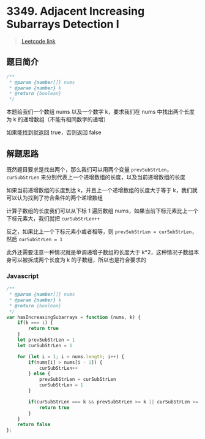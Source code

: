 # 3349. Adjacent Increasing Subarrays Detection I

> [Leetcode link](https://leetcode.com/problems/adjacent-increasing-subarrays-detection-i)

## 题目简介

```js
/**
 * @param {number[]} nums
 * @param {number} k
 * @return {boolean}
 */
```

本题给我们一个数组 nums 以及一个数字 k，要求我们在 nums 中找出两个长度为 k 的递增数组（不能有相同数字的递增）

如果能找到就返回 true，否则返回 false

## 解题思路

既然题目要求是找出两个，那么我们可以用两个变量 `prevSubStrLen`，`curSubStrLen` 来分别代表上一个递增数组的长度，以及当前递增数组的长度

如果当前递增数组的长度到达 k，并且上一个递增数组的长度大于等于 k，我们就可以认为找到了符合条件的两个递增数组

计算子数组的长度我们可以从下标 1 遍历数组 nums，如果当前下标元素比上一个下标元素大，我们就把 `curSubStrLen++`

反之，如果比上一个下标元素小或者相等，则 `prevSubStrLen = curSubStrLen`，然后 `curSubStrLen = 1`

此外还需要注意一种情况就是单调递增子数组的长度大于 k*2，这种情况子数组本身可以被拆成两个长度为 k 的子数组，所以也是符合要求的

### Javascript

```javascript
/**
 * @param {number[]} nums
 * @param {number} k
 * @return {boolean}
 */
var hasIncreasingSubarrays = function (nums, k) {
    if(k === 1) {
        return true
    }
    let prevSubStrLen = 1
    let curSubStrLen = 1

    for (let i = 1; i < nums.length; i++) {
        if(nums[i] > nums[i - 1]) {
            curSubStrLen++
        } else {
            prevSubStrLen = curSubStrLen
            curSubStrLen = 1
        }

        if(curSubStrLen === k && prevSubStrLen >= k || curSubStrLen >= k*2) {
            return true
        }
    }
    return false
};
```